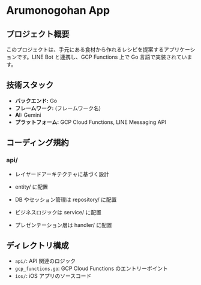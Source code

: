 # Arumonogohan App

## プロジェクト概要

このプロジェクトは、手元にある食材から作れるレシピを提案するアプリケーションです。LINE Bot と連携し、GCP Functions 上で Go 言語で実装されています。

## 技術スタック

- **バックエンド:** Go
- **フレームワーク:** (フレームワーク名)
- **AI:** Gemini
- **プラットフォーム:** GCP Cloud Functions, LINE Messaging API

## コーディング規約

### api/

- レイヤードアーキテクチャに基づく設計

- entity/ に配置
- DB やセッション管理は repository/ に配置
- ビジネスロジックは service/ に配置
- プレゼンテーション層は handler/ に配置

## ディレクトリ構成

- `api/`: API 関連のロジック
- `gcp_functions.go`: GCP Cloud Functions のエントリーポイント
- `ios/`: iOS アプリのソースコード
